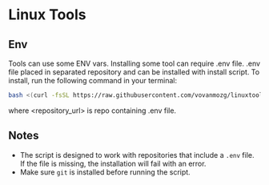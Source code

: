# Linux Tools

## Env
Tools can use some ENV vars. Installing some tool can require .env file. .env file placed in separated repository and can be installed with install script. To install, run the following command in your terminal:

```bash
bash <(curl -fsSL https://raw.githubusercontent.com/vovanmozg/linuxtools/main/installenv) <repository_url>
```

where <repository_url> is repo containing .env file.

## Notes

- The script is designed to work with repositories that include a `.env` file. If the file is missing, the installation will fail with an error.
- Make sure `git` is installed before running the script.
